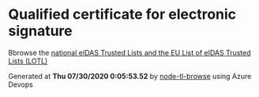 # Qualified certificate for electronic signature 
 Bbrowse the [national eIDAS Trusted Lists and the EU List of eIDAS Trusted Lists (LOTL)](https://webgate.ec.europa.eu/tl-browser/#/) 
 
 
Generated at **Thu 07/30/2020  0:05:53.52** by [node-tl-browse](https://github.com/ymedlop/node-tl-browser) using Azure Devops 
